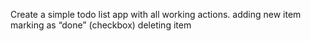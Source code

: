 Create a simple todo list app with all working actions.
adding new item
marking as “done” (checkbox)
deleting item
